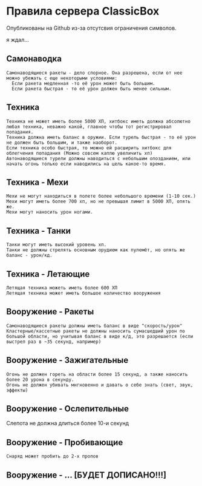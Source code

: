 # Правила сервера ClassicBox
Опубликованы на Github из-за отсутсвия ограничения символов.

я ждал...

## Самонаводка
    Самонаводящиеся ракеты - дело спорное. Она разрешена, если от нее можно убежать с еще некоторыми условиями:
      Если ракета медленная -то её урон может быть большим.
      Если ракета быстрая - то её урон должен быть менее сильным.

## Техника
    Техника не может иметь более 5000 ХП, хитбокс иметь должна абсолютно любая техника, неважно какой, главное чтобы тот регистрировал попадания.
    Техника должна иметь баланс в оружии. Если турель быстрая - то её урон не должен быть большим, и также наоборот.
    Если техника особо быстрая, то можно ей расширить хитбокс для облегчения попадания (Можно совсем каплю увеличить хп)
    Автонаводящиеся турели должны наводиться с небольшим опозданием, или начать огонь только если наводились на цель какое-то время.

## Техника - Мехи
    Мехи не могут находиться в полете более небольшого времени (1-10 сек.)
    Мехи могут иметь более 700 хп, но не превышая лимит в 5000 ХП, опять же.
    Мехи могут наносить урон ногами.
   
## Техника - Танки
    Танки могут иметь высокий уровень хп.
    Танки не должны стрелять основным орудием как пулемёт, но опять же баланс - урон/кд.
   
## Техника - Летающие
    Летящая техника можеть иметь более 600 ХП
    Летящая техника может иметь большое количество вооружения

## Вооружение - Ракеты
    Самонаводящиеся ракеты должны иметь баланс в виде "скорость/урон"
    Кластерные/кассетные ракеты не должны наносить сумасшедший урон по большой области, но учитывая баланс в виде к/д, это разрешается (если выстрел раз в ~35 секунд, например)
    
## Вооружение - Зажигательные
    Огонь не должен гореть на области более 15 секунд, а также наносить более 20 урона в секунду.
    Огонь не должен убивать мнгновенно и давать о себе знать (свет, звук, эффекты)
    
## Вооружение - Ослепительные
   Слепота не должна длиться более 10-и секунд

## Вооружение - Пробивающие
    Снаряд может пробить до 2-х пропов

## Вооружение - ... [БУДЕТ ДОПИСАНО!!!]

